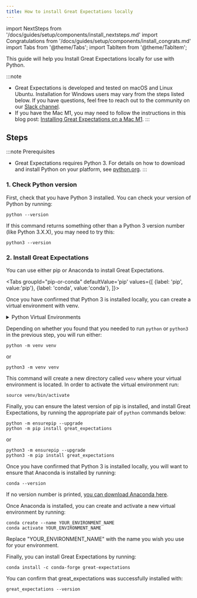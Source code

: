 ```yaml
---
title: How to install Great Expectations locally
---
```

import NextSteps from '/docs/guides/setup/components/install_nextsteps.md'
import Congratulations from '/docs/guides/setup/components/install_congrats.md'
import Tabs from '@theme/Tabs';
import TabItem from '@theme/TabItem';

This guide will help you Install Great Expectations locally for use with Python.

:::note
- Great Expectations is developed and tested on macOS and Linux Ubuntu. Installation for Windows users may vary from the steps listed below. If you have questions, feel free to reach out to the community on our [Slack channel](https://greatexpectationstalk.slack.com/join/shared_invite/zt-sugx45gn-SFe_ucDBbfi0FZC0mRNm_A#/shared-invite/email).
- If you have the Mac M1, you may need to follow the instructions in this blog post: [Installing Great Expectations on a Mac M1](https://greatexpectations.io/blog/m-one-mac-instructions/).
:::


## Steps

:::note Prerequisites
- Great Expectations requires Python 3. For details on how to download and install Python on your platform, see [python.org](https://www.python.org/downloads/).
:::

### 1. Check Python version

First, check that you have Python 3 installed. You can check your version of Python by running:

```console
python --version
```

If this command returns something other than a Python 3 version number (like Python 3.X.X), you may need to try this:

```console
python3 --version
```

### 2. Install Great Expectations

You can use either pip or Anaconda to install Great Expectations.

<Tabs
  groupId="pip-or-conda"
  defaultValue='pip'
  values={[
  {label: 'pip', value:'pip'},
  {label: 'conda', value:'conda'},
  ]}>
<TabItem value="pip">

Once you have confirmed that Python 3 is installed locally, you can create a virtual environment with venv.

<details>
<summary>Python Virtual Environments</summary>
We have chosen to use venv for virtual environments in this guide, because it is included with Python 3. You are not limited to using venv, and can just as easily install Great Expectations into virtual environments with tools such as virtualenv, pyenv, etc.
</details>

Depending on whether you found that you needed to run `python` or `python3` in the previous step, you will run either:

```console
python -m venv venv
```

or

```console
python3 -m venv venv
```

This command will create a new directory called `venv` where your virtual environment is located. In order to activate the virtual environment run:

```console
source venv/bin/activate
```

Finally, you can ensure the latest version of pip is installed, and install Great Expectations, by running the appropriate pair of `python` commands below:

```console
python -m ensurepip --upgrade
python -m pip install great_expectations
```

or

```console
python3 -m ensurepip --upgrade
python3 -m pip install great_expectations
```

</TabItem>
<TabItem value="conda">

Once you have confirmed that Python 3 is installed locally, you will want to ensure that Anaconda is installed by running:

```console
conda --version
```

If no version number is printed, [you can download Anaconda here](https://www.anaconda.com/products/individual).

Once Anaconda is installed, you can create and activate a new virtual environment by running:

```console
conda create --name YOUR_ENVIRONMENT_NAME
conda activate YOUR_ENVIRONMENT_NAME
```

Replace "YOUR_ENVIRONMENT_NAME" with the name you wish you use for your environment.

Finally, you can install Great Expectations by running:

```console
conda install -c conda-forge great-expectations
```

</TabItem>
</Tabs>

You can confirm that great_expectations was successfully installed with:

```console
great_expectations --version
```

<Congratulations />
